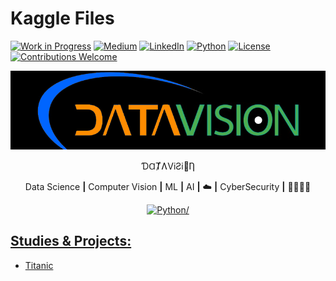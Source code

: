 # Kaggle Files

[![Work in Progress](     https://img.shields.io/badge/-FF103F?style=flat&logo=icloud&logoColor=FFFFFF&label=Work%20in%20Progress&labelColor=FF103F&color=FF103F)](https://github.com/kauefs/)
[![Medium](               https://img.shields.io/badge/-000000?logo=medium&logoColor=FFFFFF)](      https://medium.com/@kauefs)
[![LinkedIn](             https://img.shields.io/badge/-0077B5?logo=linkedin&logoColor=FFFFFF)](    https://www.linkedin.com/in/kauefs/)
[![Python](               https://img.shields.io/badge/-3-4584B6?logo=python&logoColor=FFDE57&labelColor=4584B6&color=646464)](                                                                                                                                  https://www.python.org/)
[![License](              https://img.shields.io/github/license/kauefs/StreamLit?style=flat&logo=apache&logoColor=CB2138&label=License&labelColor=6D6E71&color=D22128)](https://www.apache.org/licenses/LICENSE-2.0)
[![Contributions Welcome](https://img.shields.io/badge/Welcome-4CAF50?logo=apple&logoColor=FFFFFF&label=Contributions&labelColor=6D6E71&color=4CAF50)](https://github.com/kauefs/portfolio/issues)

![ƊⱭȾɅViƧi🧿Ƞ](https://raw.githubusercontent.com/kauefs/StreamLit/%40/img/DataVision3.png)

<p align=center>ƊⱭȾɅViƧi🧿Ƞ</p>

<p align=center>Data Science <b>|</b> Computer Vision <b>|</b> ML <b>|</b> AI <b>|</b> ☁️ <b>|</b> CyberSecurity <b>|</b> 👨🏻‍💻</p>

<p align=center><a href=https://www.python.org/ target=_blank rel=noreferrer><img src=https://raw.githubusercontent.com/danielcranney/readme-generator/main/public/icons/skills/python-colored.svg width=35 height=35 alt=Python/></p>

## Studies & Projects:

* Titanic

